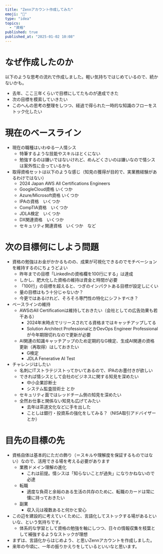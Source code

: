 ```yaml
---
title: "Zennアカウント作成してみた"
emoji: "🦆"
type: "idea"
topics:
  - "資格"
published: true
published_at: "2025-01-02 10:08"
---
```


# なぜ作成したのか
以下のような思考の流れで作成しました。軽い気持ちではじめているので、続かないかも。
- 去年、ここ三年くらいで目標にしてたものが達成できた
- 次の目標を模索していきたい
- このへんの思考の整理をしつつ、経過で得られた一時的な知識のフローをストック化したい

# 現在のベースライン
- 現在の職種はいわゆる一人情シス
    - 特筆するような技能やスキルはとくにない
    - 勉強するのは嫌いではないけれど、めんどくさいのは嫌いなので情シスは案外性に合っているかも
- 取得資格セットは以下のような感じ（知見の獲得が目的で、実業務経験があるわけではない）
    - 2024 Japan AWS All Certifications Engineers
    - GoogleCloud資格 いくつか
    - Azure/Microsoft資格 いくつか
    - IPAの資格　いくつか
    - CompTIA資格　いくつか
    - JDLA検定　いくつか
    - DX関連資格　いくつか
    - セキュリティ関連資格　いくつか　など

# 次の目標何にしよう問題

- 資格の勉強はお金がかかるものの、成果が可視化できるのでモチベーションを維持するのにちょうどよい
    - 昨年までの目標「LinkedInの資格欄を100行にする」は達成
    - しかし、肥大化した資格の維持は資金と時間が必要
    - 「100行」の目標を超えると、つぎのインパクトある目標が設定しにくい
    - 量の目標はもう十分じゃないか？
    - 今更ではあるけれど、そろそろ専門性の特化にシフトすべき？
- ベースラインの維持
    - AWSのAll Certificationは維持しておきたい（会社としての広告効果も若干ある）
        - 2024年末時点でリリースされてる資格まではキャッチアップしてる
        - Solution Architect ProfessionalとかDevOps Engineer Professionalが今年期限切れなので更新が必要
    - AI関連の知識キャッチアップのため定期的なG検定、生成AI関連の資格更新（再取得）はしておきたい
        - G検定
        - JDLA Fenerative AI Test
- チャレンジはしたい
    - 名刺にITストラテジストってかいてあるので、IPAのお墨付きが欲しい
    - できれば情シスとして会社のビジネスに関する知見を深めたい
        - 中小企業診断士
        - システム監査技術士 とか
    - セキュリティ面ではレッドチーム側の知見を深めたい
    - 全然お仕事と関係ない知見も広げてみたい
        - 去年は茶道文化などに手を出した
        - ことしは銀行・投資系の強化をしてみる？（NISA取引アドバイザーとか）
# 目先の目標の先
- 資格自体は基本的にただの飾り（＝スキルや理解度を保証するものではない）なので、活用できる場を考える必要があります
    - 業務ドメイン理解の進化
        - これは前提。情シスは「知らないことが過失」になりかねないので必達
    - 転職
        - 適度な負荷と余裕のある生活の共存のために、転職のカードは常に懐に持っておきたい
    - 副業
        - 収入元は複数あると何かと安心
- この辺を建設的に考えていくために、言語化してストックする場があるといいな、という気持ちです。
    - 体系的な学習として資格の勉強を軸にしつつ、日々の情報収集を枝葉として補強するようなストックが理想
- まずは、言語化からはじめよう、と思いZennアカウントを作成しました。
- 来年の今頃に、一年の振りかえりをしているといいなと思います。

